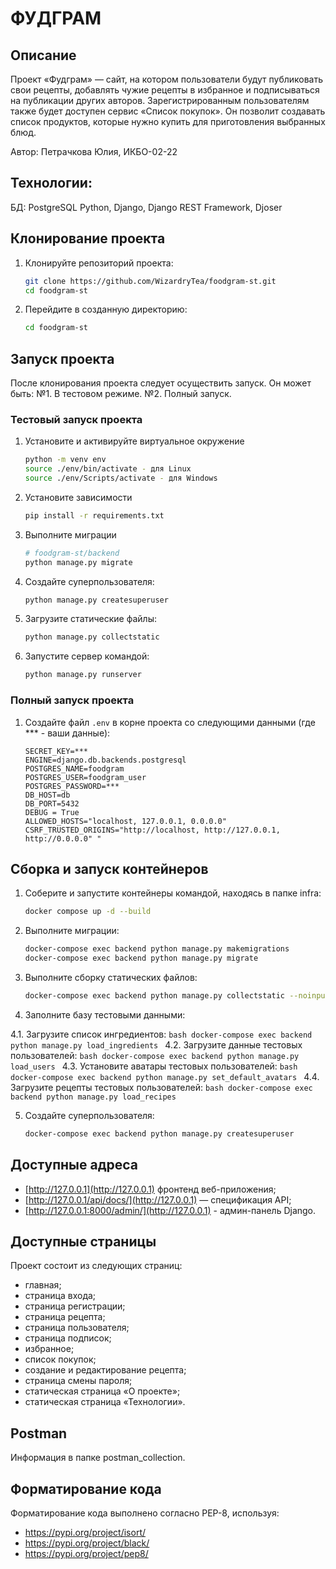 # ФУДГРАМ


## Описание

Проект «Фудграм» — сайт, на котором пользователи будут публиковать свои рецепты, добавлять чужие рецепты в избранное и подписываться на публикации других авторов. Зарегистрированным пользователям также будет доступен сервис «Список покупок». Он позволит создавать список продуктов, которые нужно купить для приготовления выбранных блюд.

Автор: Петрачкова Юлия, ИКБО-02-22


## Технологии:

БД: PostgreSQL
Python, Django, Django REST Framework, Djoser


## Клонирование проекта

1. Клонируйте репозиторий проекта:
    ```bash
    git clone https://github.com/WizardryTea/foodgram-st.git
    cd foodgram-st
    ```

2. Перейдите в созданную директорию:
    ```bash
    cd foodgram-st
    ```


## Запуск проекта

После клонирования проекта следует осуществить запуск. Он может быть:
№1. В тестовом режиме.
№2. Полный запуск.


### Тестовый запуск проекта

1. Установите и активируйте виртуальное окружение
    ```bash
    python -m venv env
    source ./env/bin/activate - для Linux
    source ./env/Scripts/activate - для Windows
    ```

2. Установите зависимости
    ```bash
    pip install -r requirements.txt
    ```

3. Выполните миграции
    ```bash
    # foodgram-st/backend
    python manage.py migrate
    ```

4. Создайте суперпользователя:
    ```bash
    python manage.py createsuperuser
    ```

5.  Загрузите статические файлы:
    ```bash
    python manage.py collectstatic
    ```

6. Запустите сервер командой:
    ```bash
    python manage.py runserver
    ```


### Полный запуск проекта

1. Создайте файл `.env` в корне проекта со следующими данными (где *** - ваши данные):
    ```env
    SECRET_KEY=***
    ENGINE=django.db.backends.postgresql
    POSTGRES_NAME=foodgram
    POSTGRES_USER=foodgram_user
    POSTGRES_PASSWORD=***
    DB_HOST=db
    DB_PORT=5432
    DEBUG = True
    ALLOWED_HOSTS="localhost, 127.0.0.1, 0.0.0.0"
    CSRF_TRUSTED_ORIGINS="http://localhost, http://127.0.0.1, http://0.0.0.0" "
    ```

## Сборка и запуск контейнеров

1. Соберите и запустите контейнеры командой, находясь в папке infra:
    ```bash
    docker compose up -d --build
    ```
    
2. Выполните миграции:
    ```bash
    docker-compose exec backend python manage.py makemigrations
    docker-compose exec backend python manage.py migrate
    ```

3. Выполните сборку статических файлов:
    ```bash
    docker-compose exec backend python manage.py collectstatic --noinput
    ```
4. Заполните базу тестовыми данными:

4.1. Загрузите список ингредиентов:
    ```bash
    docker-compose exec backend python manage.py load_ingredients
    ```
4.2. Загрузите данные тестовых пользователей:
    ```bash
    docker-compose exec backend python manage.py load_users
    ```
4.3. Установите аватары тестовых пользователей:
    ```bash
    docker-compose exec backend python manage.py set_default_avatars
    ```
4.4. Загрузите рецепты тестовых пользователей:
    ```bash
    docker-compose exec backend python manage.py load_recipes
    ```
       
5. Создайте суперпользователя:
    ```bash
    docker-compose exec backend python manage.py createsuperuser
    ```


## Доступные адреса

- [http://127.0.0.1](http://127.0.0.1) фронтенд веб-приложения;
- [http://127.0.0.1/api/docs/](http://127.0.0.1) — спецификация API;
- [http://127.0.0.1:8000/admin/](http://127.0.0.1) - админ-панель Django.


## Доступные страницы

Проект состоит из следующих страниц:
- главная;
- страница входа;
- страница регистрации;
- страница рецепта;
- страница пользователя;
- страница подписок;
- избранное;
- список покупок;
- создание и редактирование рецепта;
- страница смены пароля;
- статическая страница «О проекте»;
- статическая страница «Технологии».

## Postman

Информация в папке postman_collection.

## Форматирование кода

Форматирование кода выполнено согласно PEP-8, используя:
- https://pypi.org/project/isort/
- https://pypi.org/project/black/
- https://pypi.org/project/pep8/